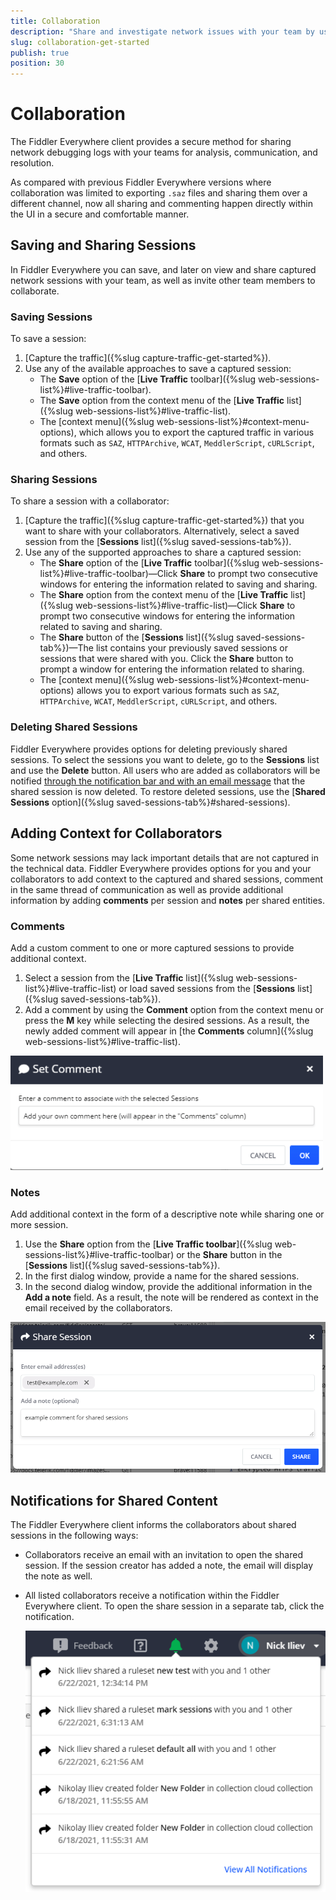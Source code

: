 ```yaml
---
title: Collaboration
description: "Share and investigate network issues with your team by using the built-in collaboration functionalities of the Fiddler Everywhere web-debugging tool."
slug: collaboration-get-started
publish: true
position: 30
---
```


# Collaboration

The Fiddler Everywhere client provides a secure method for sharing network debugging logs with your teams for analysis, communication, and resolution.

As compared with previous Fiddler Everywhere versions where collaboration was limited to exporting `.saz` files and sharing them over a different channel, now all sharing and commenting happen directly within the UI in a secure and comfortable manner.

## Saving and Sharing Sessions

In Fiddler Everywhere you can save, and later on view and share captured network sessions with your team, as well as invite other team members to collaborate.

### Saving Sessions

To save a session:

 1. [Capture the traffic]({%slug capture-traffic-get-started%}).
 2. Use any of the available approaches to save a captured session:
    - The **Save**  option of the [**Live Traffic** toolbar]({%slug web-sessions-list%}#live-traffic-toolbar).
    - The **Save** option from the context menu of the [**Live Traffic** list]({%slug web-sessions-list%}#live-traffic-list).
    - The [context menu]({%slug web-sessions-list%}#context-menu-options), which allows you to export the captured traffic in various formats such as `SAZ`, `HTTPArchive`, `WCAT`, `MeddlerScript`, `cURLScript`, and others.

### Sharing Sessions

To share a session with a collaborator:

 1. [Capture the traffic]({%slug capture-traffic-get-started%}) that you want to share with your collaborators. Alternatively, select a saved session from the [**Sessions** list]({%slug saved-sessions-tab%}).
 2. Use any of the supported approaches to share a captured session:
    - The **Share** option of the [**Live Traffic** toolbar]({%slug web-sessions-list%}#live-traffic-toolbar)&mdash;Click **Share** to prompt two consecutive windows for entering the information related to saving and sharing.
    - The **Share** option from the context menu of the [**Live Traffic** list]({%slug web-sessions-list%}#live-traffic-list)&mdash;Click **Share** to prompt two consecutive windows for entering the information related to saving and sharing.
    - The **Share** button of the [**Sessions** list]({%slug saved-sessions-tab%})&mdash;The list contains your previously saved sessions or sessions that were shared with you. Click the **Share** button to prompt a window for entering the information related to sharing.
    - The [context menu]({%slug web-sessions-list%}#context-menu-options) allows you to export various formats such as `SAZ`, `HTTPArchive`, `WCAT`, `MeddlerScript`, `cURLScript`, and others.

### Deleting Shared Sessions

Fiddler Everywhere provides options for deleting previously shared sessions. To select the sessions you want to delete, go to the **Sessions** list and use the **Delete** button. All users who are added as collaborators will be notified [through the notification bar and with an email message](#notifications-for-shared-content) that the shared session is now deleted. To restore deleted sessions, use the [**Shared Sessions** option]({%slug saved-sessions-tab%}#shared-sessions).

## Adding Context for Collaborators

Some network sessions may lack important details that are not captured in the technical data. Fiddler Everywhere provides options for you and your collaborators to add context to the captured and shared sessions, comment in the same thread of communication as well as provide additional information by adding **comments** per session and **notes** per shared entities.

### Comments

Add a custom comment to one or more captured sessions to provide additional context.

1. Select a session from the [**Live Traffic** list]({%slug web-sessions-list%}#live-traffic-list) or load saved sessions from the [**Sessions** list]({%slug saved-sessions-tab%}).
2. Add a comment by using the **Comment** option from the context menu or press the **M** key while selecting the desired sessions. As a result, the newly added comment will appear in [the **Comments** column]({%slug web-sessions-list%}#live-traffic-list).

![Add a comment for selected sessions](../images/livetraffic/websessions/add-session-comment.png)

### Notes

Add additional context in the form of a descriptive note while sharing one or more session.

1. Use the **Share** option from the [**Live Traffic toolbar**]({%slug web-sessions-list%}#live-traffic-toolbar) or the **Share** button in the [**Sessions** list]({%slug saved-sessions-tab%}).
2. In the first dialog window, provide a name for the shared sessions.
3. In the second dialog window, provide the additional information in the **Add a note** field. As a result, the note will be rendered as context in the email received by the collaborators.

![Add a note in share prompt window](../images/livetraffic/websessions/websessions-toolbar-share-shareprompt.png)

## Notifications for Shared Content

The Fiddler Everywhere client informs the collaborators about shared sessions in the following ways:
- Collaborators receive an email with an invitation to open the shared session. If the session creator has added a note, the email will display the note as well.
- All listed collaborators receive a notification within the Fiddler Everywhere client. To open the share session in a separate tab, click the notification.

    ![Notification for received content](../images/settings/notifications-for-shared-content.png)
